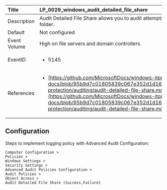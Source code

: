 | Title          | LP_0029_windows_audit_detailed_file_share                                                                     |
|:---------------|:--------------------------------------------------------------------------------|
| Description    | Audit Detailed File Share allows you to audit attempts to  access files and folders on a shared folder.                                                               |
| Default        | Not configured                                                                   |
| Event Volume   | High on file servers and domain controllers                                                                    |
| EventID        | <ul><li>5145</li></ul>         |
| References     | <ul><li>[https://github.com/MicrosoftDocs/windows-itpro-docs/blob/95b9d7c01805839c067e352d1d16702604b15f11/windows/security/threat-protection/auditing/audit-detailed-file-share.md](https://github.com/MicrosoftDocs/windows-itpro-docs/blob/95b9d7c01805839c067e352d1d16702604b15f11/windows/security/threat-protection/auditing/audit-detailed-file-share.md)</li></ul> |



## Configuration

Steps to implement logging policy with Advanced Audit Configuration:
```
Computer Configuration > 
Policies > 
Windows Settings > 
Security Settings > 
Advanced Audit Policies Configuration > 
Audit Policies > 
Object Access > 
Audit Detailed File Share (Success,Failure)
```


